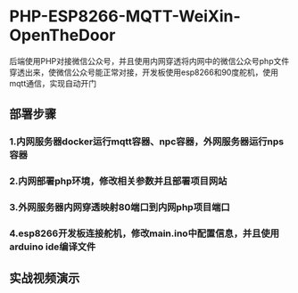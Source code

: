 # PHP-ESP8266-MQTT-WeiXin-OpenTheDoor
后端使用PHP对接微信公众号，并且使用内网穿透将内网中的微信公众号php文件穿透出来，使微信公众号能正常对接，开发板使用esp8266和90度舵机，使用mqtt通信，实现自动开门

## 部署步骤
### 1.内网服务器docker运行mqtt容器、npc容器，外网服务器运行nps容器
### 2.内网部署php环境，修改相关参数并且部署项目网站
### 3.外网服务器内网穿透映射80端口到内网php项目端口
### 4.esp8266开发板连接舵机，修改main.ino中配置信息，并且使用arduino ide编译文件

## 实战视频演示
